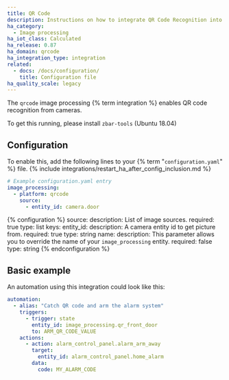 ```yaml
---
title: QR Code
description: Instructions on how to integrate QR Code Recognition into Home Assistant.
ha_category:
  - Image processing
ha_iot_class: Calculated
ha_release: 0.87
ha_domain: qrcode
ha_integration_type: integration
related:
  - docs: /docs/configuration/
    title: Configuration file
ha_quality_scale: legacy
---
```


The `qrcode` image processing {% term integration %} enables QR code recognition from cameras.

To get this running, please install `zbar-tools` (Ubuntu 18.04)

## Configuration

To enable this, add the following lines to your {% term "`configuration.yaml`" %} file.
{% include integrations/restart_ha_after_config_inclusion.md %}

```yaml
# Example configuration.yaml entry
image_processing:
  - platform: qrcode
    source:
      - entity_id: camera.door
```

{% configuration %}
source:
  description: List of image sources.
  required: true
  type: list
  keys:
    entity_id:
      description: A camera entity id to get picture from.
      required: true
      type: string
    name:
      description: This parameter allows you to override the name of your `image_processing` entity.
      required: false
      type: string
{% endconfiguration %}

## Basic example

An automation using this integration could look like this:

```yaml
automation:
  - alias: "Catch QR code and arm the alarm system"
    triggers:
      - trigger: state
        entity_id: image_processing.qr_front_door
        to: ARM_QR_CODE_VALUE
    actions:
      - action: alarm_control_panel.alarm_arm_away
        target:
          entity_id: alarm_control_panel.home_alarm
        data:
          code: MY_ALARM_CODE
```

